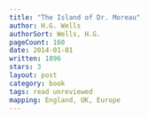 ```yaml
---
title: "The Island of Dr. Moreau"
author: H.G. Wells
authorSort: Wells, H.G.
pageCount: 160
date: 2014-01-01
written: 1896
stars: 3
layout: post
category: book
tags: read unreviewed
mapping: England, UK, Europe
---
```

